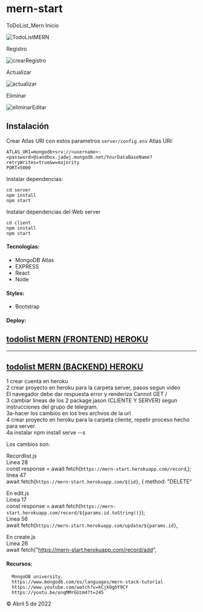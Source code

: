 # mern-start


ToDoList_Mern Inicio

![TodoListMERN](https://user-images.githubusercontent.com/97111500/161640774-0fac92b1-0e9e-424e-825b-35b5030d067b.png)


Registro

![crearRegistro](https://user-images.githubusercontent.com/97111500/161640808-b6eec84e-6ab9-4992-ac64-abb4d80179bb.png)


Actualizar


![actualizar](https://user-images.githubusercontent.com/97111500/161640834-29ebb3ba-d2af-4c67-bd99-7b03678a37cd.png)

Eliminar 

![eliminarEditar](https://user-images.githubusercontent.com/97111500/161640861-739c189a-9882-440e-83e0-0041e8028e72.png)


## Instalación

Crear Atlas URI con estos parametros `server/config.env` Atlas URI:
```
ATLAS_URI=mongodb+srv://<username>:<password>@sandbox.jadwj.mongodb.net/YourDataBaseName?retryWrites=true&w=majority
PORT=5000
```
Instalar dependencias:
```
cd server
npm install
npm start
```

Instalar dependencias del Web server
```
cd client
npm install
npm start
```

#### Tecnologías:

- MongoDB Atlas
- EXPRESS
- React
- Node
 
#### Styles: 
- Bootstrap


#### Deploy:

## [todolist MERN (FRONTEND) HEROKU](https://mern-start-client.herokuapp.com/)
___
## [todolist MERN (BACKEND) HEROKU](https://mern-start.herokuapp.com/)
1 crear cuenta en heroku<br/>
2 crear proyecto en heroku para la carpeta server, pasos segun video<br/>
El navegador debe dar respuesta error y  renderiza Cannot GET / <br/>
3 cambiar lineas de los 2 package.jason (CLIENTE Y SERVER) segun instrucciones del grupo de telegram. <br/>
3a-hacer los cambios en los tres archvos de la url <br/>
4 crear proyecto en heroku para la carpeta cliente, repetir proceso hecho para server. <br/>
4a instalar npm install serve --s <br/>

Los cambios son:<br/> 

Recordlist.js<br/>
Linea 28<br/>
const response = await fetch(`https://mern-start.herokuapp.com/record`,);<br/>
linea 47<br/>
await fetch(`https://mern-start.herokuapp.com/${id}`, {
     method: "DELETE"<br/>

En edit.js<br/>
Linea 17<br/>
const response = await fetch(`https://mern-start.herokuapp.com/record/${params.id.toString()}`);<br/>
Linea 56<br/>
await fetch(`https://mern-start.herokuapp.com/update/${params.id}`, <br/>

En create.js<br/>
Linea 26<br/>
await fetch("https://mern-start.herokuapp.com/record/add", <br/>

#### Recursos:
      MongoDB university.
      https://www.mongodb.com/es/languages/mern-stack-tutorial
      https://www.youtube.com/watch?v=kCjkOgbY9CY
      https://youtu.be/onqMMrGUzm4?t=245

&copy; Abril 5 de 2022



